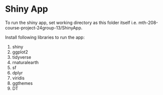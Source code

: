 # Shiny App

To run the shiny app, set working directory as this folder itself i.e. mth-208-course-project-24group-13/ShinyApp.

Install following libraries to run the app:
1. shiny
2. ggplot2
3. tidyverse
4. rnaturalearth
5. sf
6. dplyr
7. viridis
8. ggthemes
9. DT
